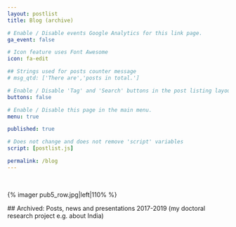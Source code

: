 ```yaml
---
layout: postlist
title: Blog (archive)

# Enable / Disable events Google Analytics for this link page.
ga_event: false

# Icon feature uses Font Awesome
icon: fa-edit

## Strings used for posts counter message
# msg_qtd: ['There are','posts in total.']

# Enable / Disable 'Tag' and 'Search' buttons in the post listing layout.
buttons: false

# Enable / Disable this page in the main menu.
menu: true

published: true

# Does not change and does not remove 'script' variables
script: [postlist.js]

permalink: /blog
---
```

<br>
<p>
{% imager pub5_row.jpg|left|110% %}

</p>
<div style="clear:both;">
</div>
## Archived: Posts, news and presentations 2017-2019 (my doctoral research project e.g. about India)
